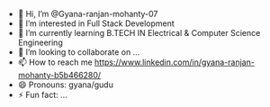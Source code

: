 - 👋 Hi, I’m @Gyana-ranjan-mohanty-07
- 👀 I’m interested in Full Stack Development 
- 🌱 I’m currently learning B.TECH IN Electrical & Computer Science Engineering 
- 💞️ I’m looking to collaborate on ...
- 📫 How to reach me https://www.linkedin.com/in/gyana-ranjan-mohanty-b5b466280/
- 😄 Pronouns: gyana/gudu
- ⚡ Fun fact: ...

<!---
Gyana-ranjan-mohanty-07/Gyana-ranjan-mohanty-07 is a ✨ special ✨ repository because its `README.md` (this file) appears on your GitHub profile.
You can click the Preview link to take a look at your changes.
--->
